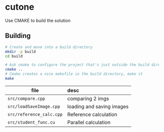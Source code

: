 # cutone

Use CMAKE to build the solution


## Building

```sh
# Create and move into a build directory
mkdir -p build
cd build

# Ask cmake to configure the project that's just outside the build directory
cmake ..
# Cmake creates a nice makefile in the build directory, make it
make
```



| file                     | desc                      |
| ------------------------ | :------------------------ |
| `src/compare.cpp`        | comparing 2 imgs          |
| `src/loadSaveImage.cpp`  | loading and saving images |
| `src/reference_calc.cpp` | Reference calculation     |
| `src/student_func.cu`    | Parallel calculation      |


